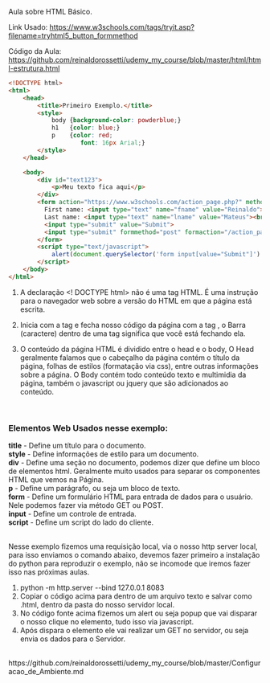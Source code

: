 
Aula sobre HTML Básico.

Link Usado:
https://www.w3schools.com/tags/tryit.asp?filename=tryhtml5_button_formmethod

Código da Aula:
https://github.com/reinaldorossetti/udemy_my_course/blob/master/html/html-estrutura.html

```HTML
<!DOCTYPE html>
<html>
    <head>
        <title>Primeiro Exemplo.</title>
        <style>
            body {background-color: powderblue;}
            h1   {color: blue;}
            p    {color: red;
                    font: 16px Arial;}
        </style>
    </head>

    <body>
        <div id="text123">
            <p>Meu texto fica aqui</p>
        </div>
        <form action="https://www.w3schools.com/action_page.php?" method="get">
          First name: <input type="text" name="fname" value="Reinaldo"><br>
          Last name: <input type="text" name="lname" value="Mateus"><br>
          <input type="submit" value="Submit">
          <input type="submit" formmethod="post" formaction="/action_page_post.php" value="Submit using POST">
        </form>
        <script type="text/javascript">
            alert(document.querySelector('form input[value="Submit"]').click())
        </script>
    </body>
</html>
```

1. A declaração <! DOCTYPE html> não é uma tag HTML. É uma instrução para o navegador web sobre a versão do HTML em que a página está escrita.

2. Inicia com a tag <html> e fecha nosso código da página com a tag </html>, o Barra (caractere)  dentro de uma tag significa que você está fechando ela.

3. O conteúdo da página HTML é dividido entre o head e o body, O Head geralmente falamos que o cabeçalho da página contém o título da página, folhas de estilos (formatação via css), entre outras informações sobre a página.
O Body contém todo conteúdo texto e multimidia da página, também o javascript ou jquery que são adicionados ao conteúdo.
<br/>

### **Elementos Web Usados nesse exemplo:**

**title** - Define um título para o documento.  
**style** - Define informações de estilo para um documento.  
**div** - Define uma seção no documento, podemos dizer que define um bloco de elementos html. Geralmente muito usados para separar os componentes HTML que vemos na Página.  
**p** - Define um parágrafo, ou seja um bloco de texto.  
**form** - Define um formulário HTML para entrada de dados para o usuário. Nele podemos fazer via método GET ou POST.  
**input** - Define um controle de entrada.  
**script** - Define um script do lado do cliente.  

<br/>
Nesse exemplo fizemos uma requisição local, via o nosso http server local, para isso enviamos o comando abaixo, devemos fazer primeiro a instalação do python para reproduzir o exemplo, não se incomode que iremos fazer isso nas próximas aulas.  

1. python -m http.server --bind 127.0.0.1 8083  
2. Copiar o código acima para dentro de um arquivo texto e salvar como .html, dentro da pasta do nosso servidor local.  
3. No código fonte acima fizemos um alert ou seja popup que vai disparar o nosso clique no elemento, tudo isso via javascript.  
4. Após dispara o elemento ele vai realizar um GET no servidor, ou seja envia os dados para o Servidor.  

<br/>
https://github.com/reinaldorossetti/udemy_my_course/blob/master/Configuracao_de_Ambiente.md

